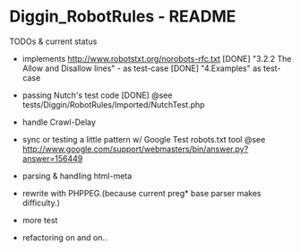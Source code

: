 Diggin_RobotRules - README
=========================

TODOs & current status

- implements http://www.robotstxt.org/norobots-rfc.txt
  [DONE] "3.2.2 The Allow and Disallow lines" - as test-case
  [DONE] "4.Examples" as test-case

- passing Nutch's test code
    [DONE]
    @see tests/Diggin/RobotRules/Imported/NutchTest.php

- handle Crawl-Delay
- sync or testing a little pattern w/ Google Test robots.txt tool
    @see http://www.google.com/support/webmasters/bin/answer.py?answer=156449
- parsing & handling html-meta

- rewrite with PHPPEG.(because current preg* base parser makes difficulty.)
- more test
- refactoring on and on..

